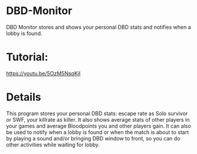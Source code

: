 # DBD-Monitor

DBD Monitor stores and shows your personal DBD stats and notifies when a lobby is found.

# Tutorial:
https://youtu.be/5OzM5NsqKjI

# Details
This program stores your personal DBD stats: escape rate as Solo survivor or SWF, your killrate as killer. It also shows average stats of other players in your games and average Bloodpoints you and other players gain.
It can also be used to notify when a lobby is found or when the match is about to start by playing a sound and/or bringing DBD window to front, so you can do other activities while waiting for lobby.
